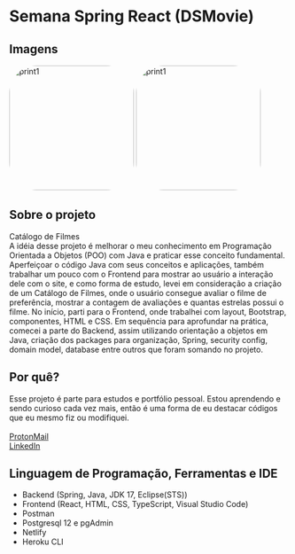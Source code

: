 # Semana Spring React (DSMovie)

## Imagens
<div>
  <img alt="print1" height="225" style="border-radius:50px;" 
   src="https://media.discordapp.net/attachments/959714595575054378/975148179685261323/unknown.png?width=1378&height=671">
  <img alt="print1" height="225" style="border-radius:50px;" 
   src="https://cdn.discordapp.com/attachments/959714595575054378/975148647136235540/unknown.png">
</div>
 

## Sobre o projeto
Catálogo de Filmes <br>
A idéia desse projeto é melhorar o meu conhecimento em Programação Orientada a Objetos (POO) com Java e praticar esse conceito fundamental. Aperfeiçoar o código Java com seus conceitos e aplicações, também trabalhar um pouco com o Frontend para mostrar ao usuário a interação dele com o site, e como forma de estudo, levei em consideração a criação de um Catálogo de Filmes, onde o usuário consegue avaliar o filme de preferência, mostrar a contagem de avaliações e quantas estrelas possui o filme. 
No início, parti para o Frontend, onde trabalhei com layout, Bootstrap, componentes, HTML e CSS. Em sequência para aprofundar na prática, comecei a parte do Backend, assim utilizando orientação a objetos em Java, criação dos packages para organização, Spring, security config, domain model, database entre outros que foram somando no projeto.

## Por quê?
Esse projeto é parte para estudos e portfólio pessoal. Estou aprendendo e sendo curioso cada vez mais, então é uma forma de eu destacar códigos que eu mesmo fiz ou modifiquei. <br><br>
[ProtonMail](mailto:alexcastro.contato@protonmail.com) <br>
[LinkedIn](https://www.linkedin.com/in/itsanytimer/)

## Linguagem de Programação, Ferramentas e IDE
- Backend (Spring, Java, JDK 17, Eclipse(STS))
- Frontend (React, HTML, CSS, TypeScript, Visual Studio Code)
- Postman
- Postgresql 12 e pgAdmin
- Netlify
- Heroku CLI
